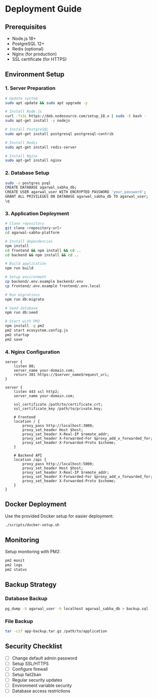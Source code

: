# Deployment Guide

## Prerequisites

- Node.js 18+
- PostgreSQL 12+
- Redis (optional)
- Nginx (for production)
- SSL certificate (for HTTPS)

## Environment Setup

### 1. Server Preparation

```bash
# Update system
sudo apt update && sudo apt upgrade -y

# Install Node.js
curl -fsSL https://deb.nodesource.com/setup_18.x | sudo -E bash -
sudo apt-get install -y nodejs

# Install PostgreSQL
sudo apt-get install postgresql postgresql-contrib

# Install Redis
sudo apt-get install redis-server

# Install Nginx
sudo apt-get install nginx
```

### 2. Database Setup

```bash
sudo -u postgres psql
CREATE DATABASE agarwal_sabha_db;
CREATE USER agarwal_user WITH ENCRYPTED PASSWORD 'your_password';
GRANT ALL PRIVILEGES ON DATABASE agarwal_sabha_db TO agarwal_user;
\q
```

### 3. Application Deployment

```bash
# Clone repository
git clone <repository-url>
cd agarwal-sabha-platform

# Install dependencies
npm install
cd frontend && npm install && cd ..
cd backend && npm install && cd ..

# Build application
npm run build

# Setup environment
cp backend/.env.example backend/.env
cp frontend/.env.example frontend/.env.local

# Run migrations
npm run db:migrate

# Seed database
npm run db:seed

# Start with PM2
npm install -g pm2
pm2 start ecosystem.config.js
pm2 startup
pm2 save
```

### 4. Nginx Configuration

```nginx
server {
    listen 80;
    server_name your-domain.com;
    return 301 https://$server_name$request_uri;
}

server {
    listen 443 ssl http2;
    server_name your-domain.com;

    ssl_certificate /path/to/certificate.crt;
    ssl_certificate_key /path/to/private.key;

    # Frontend
    location / {
        proxy_pass http://localhost:3000;
        proxy_set_header Host $host;
        proxy_set_header X-Real-IP $remote_addr;
        proxy_set_header X-Forwarded-For $proxy_add_x_forwarded_for;
        proxy_set_header X-Forwarded-Proto $scheme;
    }

    # Backend API
    location /api {
        proxy_pass http://localhost:5000;
        proxy_set_header Host $host;
        proxy_set_header X-Real-IP $remote_addr;
        proxy_set_header X-Forwarded-For $proxy_add_x_forwarded_for;
        proxy_set_header X-Forwarded-Proto $scheme;
    }
}
```

## Docker Deployment

Use the provided Docker setup for easier deployment:

```bash
./scripts/docker-setup.sh
```

## Monitoring

Setup monitoring with PM2:

```bash
pm2 monit
pm2 logs
pm2 status
```

## Backup Strategy

### Database Backup
```bash
pg_dump -U agarwal_user -h localhost agarwal_sabha_db > backup.sql
```

### File Backup
```bash
tar -czf app-backup.tar.gz /path/to/application
```

## Security Checklist

- [ ] Change default admin password
- [ ] Setup SSL/HTTPS
- [ ] Configure firewall
- [ ] Setup fail2ban
- [ ] Regular security updates
- [ ] Environment variable security
- [ ] Database access restrictions
